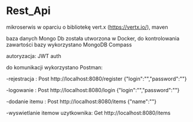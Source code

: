 # Rest_Api

mikroserwis w oparciu o bibliotekę vert.x (https://vertx.io/), maven

baza danych Mongo Db została utworzona w Docker, do kontrolowania zawartości bazy wykorzystano MongoDB Compass

autoryzacja: JWT auth

do komunikacji wykorzystano Postman:

-rejestracja : Post http://localhost:8080/register {"login":"","password":""}

-logowanie : Post http://localhost:8080/login {"login":"","password":""}

-dodanie itemu : Post http://localhost:8080/items {"name":""}

-wyswietlanie itemow uzytkownika: Get http://localhost:8080/items
